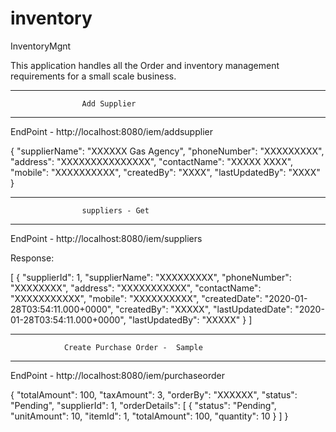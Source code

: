 # inventory
InventoryMgnt

This application handles all the Order and inventory management requirements for a small scale business.

*************************************************************
                    Add Supplier
*************************************************************
EndPoint - http://localhost:8080/iem/addsupplier

{
    "supplierName": "XXXXXX Gas Agency",
    "phoneNumber": "XXXXXXXXX",
    "address": "XXXXXXXXXXXXXXX",
    "contactName": "XXXXX XXXX",
    "mobile": "XXXXXXXXXX",
    "createdBy": "XXXX",
    "lastUpdatedBy": "XXXX"
}


*************************************************************
                    suppliers - Get
*************************************************************
EndPoint - http://localhost:8080/iem/suppliers

Response:

[
    {
        "supplierId": 1,
        "supplierName": "XXXXXXXXX",
        "phoneNumber": "XXXXXXXX",
        "address": "XXXXXXXXXXX",
        "contactName": "XXXXXXXXXXX",
        "mobile": "XXXXXXXXXX",
        "createdDate": "2020-01-28T03:54:11.000+0000",
        "createdBy": "XXXXX",
        "lastUpdatedDate": "2020-01-28T03:54:11.000+0000",
        "lastUpdatedBy": "XXXXX"
    }
]

*************************************************************
                Create Purchase Order -  Sample
*************************************************************
EndPoint - http://localhost:8080/iem/purchaseorder

{
    "totalAmount": 100,
    "taxAmount": 3,
    "orderBy": "XXXXXX",
    "status": "Pending",
    "supplierId": 1,
    "orderDetails": [
        {
            "status": "Pending",
            "unitAmount": 10,
            "itemId": 1,
            "totalAmount": 100,
            "quantity": 10
        }
    ]
}




